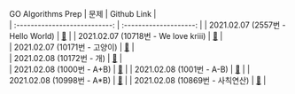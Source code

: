 GO Algorithms Prep
|             문제              |       Github Link      |  
| :---------------------------: | :--------------------: | 
| 2021.02.07 (2557번 - Hello World) | [:link:](./2557번) |
| 2021.02.07 (10718번 - We love kriii) | [:link:](./10718번) |  
| 2021.02.07 (10171번 - 고양이) | [:link:](./10171번) |  
| 2021.02.08 (10172번 - 개) | [:link:](./10172번) |  
| 2021.02.08 (1000번 - A+B) | [:link:](./1000번) | 
| 2021.02.08 (1001번 - A-B) | [:link:](./1001번) | 
| 2021.02.08 (10998번 - A*B) | [:link:](./10998번) | 
| 2021.02.08 (10869번 - 사칙연산) | [:link:](./10869번) | 
